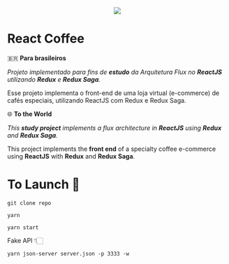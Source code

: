 <div align="center">
  <img src="https://f002.backblazeb2.com/file/adolfofonzar/logo-react-coffee.png">
</div>

# React Coffee

🇧🇷 **Para brasileiros**

*Projeto implementado para fins de **estudo** da Arquitetura Flux no **ReactJS** utilizando **Redux** e **Redux Saga**.*

Esse projeto implementa o front-end de uma loja virtual (e-commerce) de cafés especiais, utilizando ReactJS com Redux e Redux Saga.

🌐 **To the World**

*This **study project** implements a flux architecture in **ReactJS** using **Redux** and **Redux Saga**.*

This project implements the **front end** of a specialty coffee e-commerce using **ReactJS** with **Redux** and **Redux Saga**.

# To Launch 🚀


`git clone repo`

`yarn`

`yarn start`


Fake API 👇🏻

`yarn json-server server.json -p 3333 -w`
